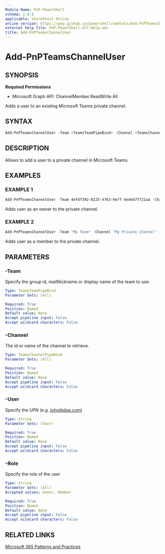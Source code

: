 ```yaml
---
Module Name: PnP.PowerShell
schema: 2.0.0
applicable: SharePoint Online
online version: https://pnp.github.io/powershell/cmdlets/Add-PnPTeamsChannelUser.html
external help file: PnP.PowerShell.dll-Help.xml
title: Add-PnPTeamsChannelUser
---
```

  
# Add-PnPTeamsChannelUser

## SYNOPSIS

**Required Permissions**

  * Microsoft Graph API: ChannelMember.ReadWrite.All

Adds a user to an existing Microsoft Teams private channel.

## SYNTAX

```powershell
Add-PnPTeamsChannelUser -Team <TeamsTeamPipeBind> -Channel <TeamsChannelPipeBind> -User <String> -Role <String> [<CommonParameters>]
```

## DESCRIPTION

Allows to add a user to a private channel in Microsoft Teams.

## EXAMPLES

### EXAMPLE 1
```powershell
Add-PnPTeamsChannelUser -Team 4efdf392-8225-4763-9e7f-4edeb7f721aa -Channel "19:796d063b63e34497aeaf092c8fb9b44e@thread.skype" -User john@doe.com -Role Owner
```

Adds user as an owner to the private channel.

### EXAMPLE 2
```powershell
Add-PnPTeamsChannelUser -Team "My Team" -Channel "My Private Channel" -User john@doe.com -Role Member
```

Adds user as a member to the private channel.

## PARAMETERS

### -Team
Specify the group id, mailNickname or display name of the team to use.

```yaml
Type: TeamsTeamPipeBind
Parameter Sets: (All)

Required: True
Position: Named
Default value: None
Accept pipeline input: False
Accept wildcard characters: False
```

### -Channel
The id or name of the channel to retrieve.

```yaml
Type: TeamsChannelPipeBind
Parameter Sets: (All)

Required: True
Position: Named
Default value: None
Accept pipeline input: False
Accept wildcard characters: False
```

### -User
Specify the UPN (e.g. john@doe.com)

```yaml
Type: String
Parameter Sets: (User)

Required: True
Position: Named
Default value: None
Accept pipeline input: False
Accept wildcard characters: False
```

### -Role
Specify the role of the user

```yaml
Type: String
Parameter Sets: (All)
Accepted values: Owner, Member

Required: True
Position: Named
Default value: None
Accept pipeline input: False
Accept wildcard characters: False
```

## RELATED LINKS

[Microsoft 365 Patterns and Practices](https://aka.ms/m365pnp)